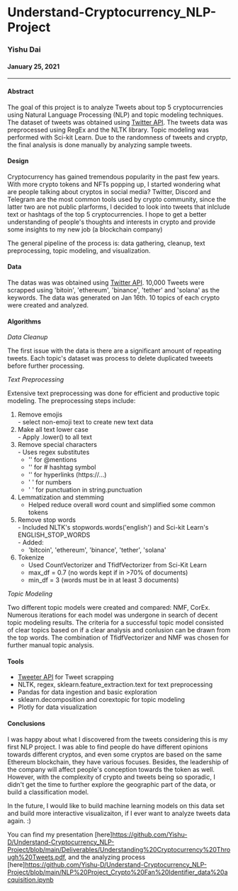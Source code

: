 # Understand-Cryptocurrency_NLP-Project
### Yishu Dai
#### January 25, 2021
---

#### Abstract
  
The goal of this project is to analyze Tweets about top 5 cryptocurrencies using Natural Language Processing (NLP) and topic modeling techniques. The dataset of tweets was obtained using [Twitter API](https://developer.twitter.com/en/docs/twitter-api). The tweets data was preprocessed using RegEx and the NLTK library. Topic modeling was performed with Sci-kit Learn. Due to the randomness of tweets and cryptp, the final analysis is done manually by analyzing sample tweets.


#### Design

Cryptocurrency has gained tremendous popularity in the past few years. With more crypto tokens and NFTs popping up, I started wondering what are people talking about cryptos in social media? Twitter, Discord and Telegram are the most common tools used by crypto community, since the latter two are not public plarforms, I decided to look into tweets that inlclude text or hashtags of the top 5 cryptocurrencies. I hope to get a better understanding of people's thoughts and interests in crypto and provide some insights to my new job (a blockchain company)


The general pipeline of the process is: data gathering, cleanup, text preprocessing, topic modeling, and visualization. 

#### Data
  
The datas was was obtained using [Twitter API](https://developer.twitter.com/en/docs/twitter-api). 10,000 Tweets were scrapped using 'bitoin', 'ethereum', 'binance', 'tether' and 'solana' as the keywords. The data was generated on Jan 16th. 10 topics of each crypto were created and analyzed. 

  
#### Algorithms
  
*Data Cleanup* 
  
  The first issue with the data is there are a significant amount of repeating tweets. Each topic's dataset was process to delete duplicated tweeets before further processing. 
  
*Text Preprocessing*
  
  Extensive text preprocessing was done for efficient and productive topic modeling. The preprocessing steps include:
  1. Remove emojis  
    - select non-emoji text to create new text data
  3. Make all text lower case  
    - Apply .lower() to all text
  5. Remove special characters  
    - Uses regex substitutes 
      - '' for @mentions
      - '' for # hashtag symbol
      - '' for hyperlinks (https://...)
      - ' ' for numbers
      - ' ' for punctuation in string.punctuation
  7. Lemmatization and stemming 
      - Helped reduce overall word count and simplified some common tokens
  9. Remove stop words  
    - Included NLTK's stopwords.words('english') and Sci-kit Learn's ENGLISH_STOP_WORDS  
    - Added:
      - 'bitcoin', 'ethereum', 'binance', 'tether', 'solana'
  10. Tokenize  
      - Used CountVectorizer and TfidfVectorizer from Sci-Kit Learn
      - max_df = 0.7 (no words kept if in >70% of documents)
      - min_df = 3 (words must be in at least 3 documents)
  
*Topic Modeling*  
  
Two different topic models were created and compared: NMF, CorEx. Numerous iterations for each model was undergone in search of decent topic modeling results. The criteria for a successful topic model consisted of clear topics based on if a clear analysis and conlusion can be drawn from the top words. The combination of TfidfVectorizer and NMF was chosen for further manual topic analysis.  
  
  
#### Tools

- [Tweeter API](https://developer.twitter.com/en/docs/twitter-api) for Tweet scrapping
- NLTK, regex, sklearn.feature_extraction.text for text preprocessing
- Pandas for data ingestion and basic exploration
- sklearn.decomposition and corextopic for topic modeling
- Plotly for data visualization


#### Conclusions  
  
I was happy about what I discovered from the tweets considering this is my first NLP project. I was able to find people do have different opinions towards different cryptos, and even some cryptos are based on the same Ethereum blockchain, they have various focuses. Besides, the leadership of the company will affect people's conception towards the token as well. However, with the complexity of crypto and tweets being so sporadic, I didn't get the time to further explore the geographic part of the data, or build a classification model. 
  
In the future, I would like to build machine learning models on this data set and build more interactive visualizaiton, if I ever want to analyze tweets data again. :) 


You can find my presentation [here]https://github.com/Yishu-D/Understand-Cryptocurrency_NLP-Project/blob/main/Deliverables/Understanding%20Cryptocurrency%20Through%20Tweets.pdf, and the analyzing process [here]https://github.com/Yishu-D/Understand-Cryptocurrency_NLP-Project/blob/main/NLP%20Project_Crypto%20Fan%20Identifier_data%20acquisition.ipynb 
